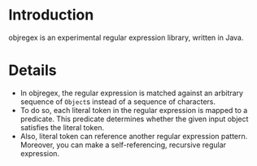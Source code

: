 # Introduction #

objregex is an experimental regular expression library, written in Java.


# Details #
  * In objregex, the regular expression is matched against an arbitrary sequence of `Object`s instead of a sequence of characters.
  * To do so, each literal token in the regular expression is mapped to a predicate. This predicate determines whether the given input object satisfies the literal token.
  * Also, literal token can reference another regular expression pattern. Moreover, you can make a self-referencing, recursive regular expression.